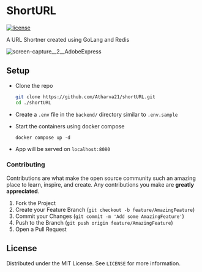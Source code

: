 # ShortURL

<a href="https://github.com/Atharva21/shortURL/blob/master/LICENSE"><img src="https://img.shields.io/badge/License-MIT-green.svg" alt="license"/></a>

A URL Shortner created using GoLang and Redis

![screen-capture__2__AdobeExpress](https://user-images.githubusercontent.com/35420813/177477122-644254f4-6dab-40f9-b349-11703d9db230.gif)

## Setup

-   Clone the repo

    ```bash
    git clone https://github.com/Atharva21/shortURL.git
    cd ./shortURL
    ```

-   Create a `.env` file in the `backend/` directory similar to `.env.sample`

-   Start the containers using docker compose
    ```docker
    docker compose up -d
    ```
-   App will be served on `localhost:8080`

### Contributing

Contributions are what make the open source community such an amazing place to learn, inspire, and create. Any contributions you make are **greatly appreciated**.

1. Fork the Project
2. Create your Feature Branch (`git checkout -b feature/AmazingFeature`)
3. Commit your Changes (`git commit -m 'Add some AmazingFeature'`)
4. Push to the Branch (`git push origin feature/AmazingFeature`)
5. Open a Pull Request

<!-- LICENSE -->

## License

Distributed under the MIT License. See `LICENSE` for more information.
